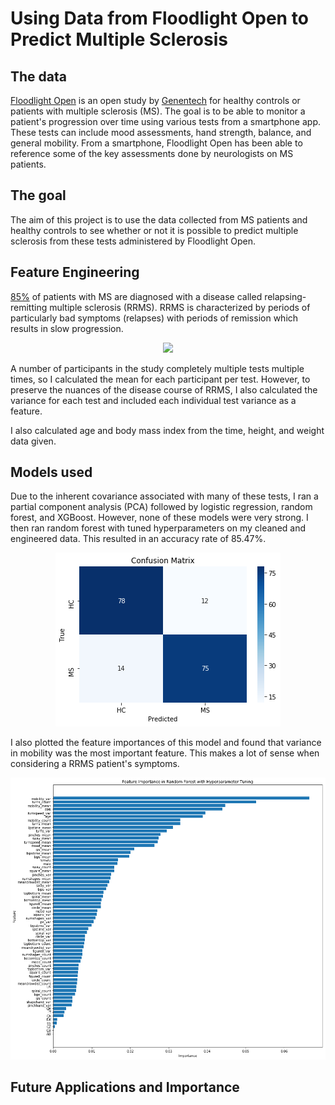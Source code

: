 # Using Data from Floodlight Open to Predict Multiple Sclerosis

## The data
[Floodlight Open](https://www.floodlightopen.com/en-US) is an open study by [Genentech](https://www.gene.com/) for healthy controls or patients with multiple sclerosis (MS). The goal is to be able to monitor a patient's progression over time using various tests from a smartphone app. These tests can include mood assessments, hand strength, balance, and general mobility. From a smartphone, Floodlight Open has been able to reference some of the key assessments done by neurologists on MS patients. 

## The goal
The aim of this project is to use the data collected from MS patients and healthy controls to see whether or not it is possible to predict multiple sclerosis from these tests administered by Floodlight Open. 

## Feature Engineering
[85%](https://www.nationalmssociety.org/What-is-MS/Types-of-MS/Relapsing-remitting-MS) of patients with MS are diagnosed with a disease called relapsing-remitting multiple sclerosis (RRMS). RRMS is characterized by periods of particularly bad symptoms (relapses) with periods of remission which results in slow progression. 
<p align="center">
  <img src="https://www.nationalmssociety.org/NationalMSSociety/media/MSNational/Charts-Graphics/MS_disease-course_RRMS.png">
</p>


A number of participants in the study completely multiple tests multiple times, so I calculated the mean for each participant per test. However, to preserve the nuances of the disease course of RRMS, I also calculated the variance for each test and included each individual test variance as a feature. 

I also calculated age and body mass index from the time, height, and weight data given. 

## Models used
Due to the inherent covariance associated with many of these tests, I ran a partial component analysis (PCA) followed by logistic regression, random forest, and XGBoost. However, none of these models were very strong. I then ran random forest with tuned hyperparameters on my cleaned and engineered data. This resulted in an accuracy rate of 85.47%. 

<p align="center">
  <img src="figs/RMcm.png">
</p>

I also plotted the feature importances of this model and found that variance in mobility was the most important feature. This makes a lot of sense when considering a RRMS patient's symptoms. 

<p align="center">
  <img src="figs/RFimportance.png">
</p>

## Future Applications and Importance
